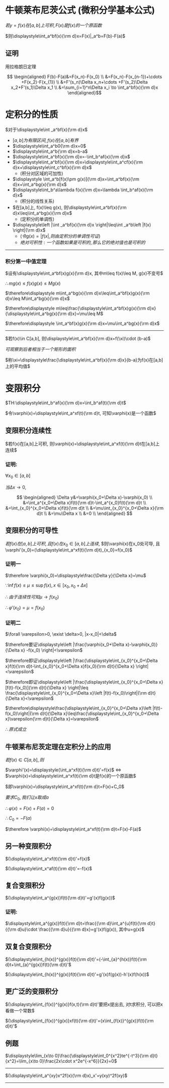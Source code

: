 # 牛顿莱布尼茨公式 (微积分学基本公式)

$若y=f(x)在[a,b]上可积, F(x)是f(x)的一个原函数$

$则\displaystyle\int_a^bf(x){\rm d}x=F(x)|_a^b=F(b)-F(a)$

## 证明

用拉格朗日定理

$$
\begin{aligned}
F(b)-F(a)&=F(x_n)-F(x_0) \\
&=F(x_n)-F(x_{n-1})+\cdots +F(x_2)-F(x_{1}) \\
&=F'(s_n)\Delta x_n+\cdots +F'(s_2)\Delta x_2+F'(s_1)\Delta x_1 \\
&=\sum_{i=1}^n\Delta x_i \to \int_a^bf(x){\rm d}x
\end{aligned}$$


# 定积分的性质

$对于\displaystyle\int _a^bf(x){\rm d}x$

* $[a,b]为有限区间, f(x)在[a,b]有界$
* $\displaystyle\int_a^b0{\rm d}x=0$
* $\displaystyle\int_a^b{\rm d}x=b-a$
* $\displaystyle\int_a^bf(x){\rm d}x=-\int_b^af(x){\rm d}x$
* $\displaystyle\int_a^bf(x){\rm d}x=\displaystyle\int_a^cf(x){\rm d}x+\displaystyle\int_c^bf(x){\rm d}x$
  * (积分对区域的可加性)
* $\displaystyle \int_a^b[f(x)\pm g(x)]{\rm d}x=\int_a^bf(x){\rm d}x+\int_a^bg(x){\rm d}x$
* $\displaystyle\int_b^a\lambda f(x){\rm d}x=\lambda \int_b^af(x){\rm d}x$
  * (积分的线性关系)
* $在[a,b]上, f(x)\leq g(x), 则\displaystyle\int_a^bf(x){\rm d}x\leq\int_a^bg(x){\rm d}x$
  * (定积分的单调性)
* $\displaystyle\left |\int _a^bf(x){\rm d}x \right|\leq\int _a^b\left |f(x) \right|{\rm d}x$
  * $(令g(x)=|f(x|, 则由定积分的单调性可证)$
  * $绝对可积性: 一个函数如果是可积的, 那么它的绝对值也是可积的$

---

### 积分第一中值定理

$设有\displaystyle\int_a^bf(x)g(x){\rm d}x, 其中m\leq f(x)\leq M, g(x)不变号$

$\therefore mg(x)\leq f(x)g(x)\leq Mg(x)$

$\therefore\displaystyle m\int_a^bg(x){\rm d}x\leq\int_a^bf(x)g(x){\rm d}x\leq M\int_a^bg(x){\rm d}x$

$\therefore\displaystyle m\leq\frac{\displaystyle\int_a^bf(x)g(x){\rm d}x}{\displaystyle\int_a^bg(x){\rm d}x}=\mu\leq M$

$\therefore\displaystyle \int_a^bf(x)g(x){\rm d}x=\mu\int_a^bg(x){\rm d}x$

---

$若f(x)\in C[a,b], 则\displaystyle\int_a^bf(x){\rm d}x=f(\xi)\cdot (b-a)$

$可观察到后者相当于一个矩形的面积$

$称\xi=\displaystyle\frac{\displaystyle\int_a^bf(x){\rm d}x}{b-a}为f(x)在[a,b]上的平均值$


# 变限积分

$TH:\displaystyle\int_b^af(x){\rm d}x=\int_b^af(t){\rm d}t$

$令\varphi(x)=\displaystyle\int_a^xf(t){\rm d}t, 可知\varphi(x)是一个函数$

## 变限积分连续性

$若f(x)在[a,b]上可积, 则\varphi(x)=\displaystyle\int_a^xf(t){\rm d}t在[a,b]上连续$

### 证明:

$\forall x_0\in [a,b]$

$当\Delta x\to 0,$

$$
\begin{aligned}
\Delta y&=\varphi(x_0+\Delta x)-\varphi(x_0) \\
&=\int_a^{x_0+\Delta x}f(t){\rm d}t-\int_a^{x_0}f(t){\rm d}t \\
&=\int_{x_0}^{x_0+\Delta x}f(t){\rm d}t \\
&=\mu\int_{x_0}^{x_0+\Delta x}{\rm d}t \\
&=\mu\Delta x \\
&=0 \\
\end{aligned}
$$

## 变限积分的可导性

$若f(x)在[a,b]上可积, 且f(x)在x_0\in [a,b]上连续,$
$则\varphi(x)在x_0处可导, 且\varphi'(x_0)=(\displaystyle\int_a^xf(t){\rm d}t)_{x_0}=f(x_0)$

### 证明一

$\therefore \varphi(x_0)=\displaystyle\frac{\Delta y}{\Delta x}=\mu$

$\because \inf f(x)\leq\mu\leq\sup f(x), x\in [x_0,x_0+\Delta x]$

$\therefore 由于连续性可知\mu \to f(x_0)$

$\therefore \varphi'(x_0)=\mu=f(x_0)$

### 证明二

$\forall \varepsilon>0, \exist \delta>0, |x-x_0|<\delta$

$\therefore要证\displaystyle\left |\frac{\varphi(x_0+\Delta x)-\varphi(x_0)}{\Delta x} -f(x_0) \right|<\varepsilon$

$\therefore即证\displaystyle\left |\frac{\displaystyle\int_{x_0}^{x_0+\Delta x}f(t){\rm d}t-\int_{x_0}^{x_0+\Delta x}f(x_0){\rm d}t}{\Delta x} \right|<\varepsilon$

$\therefore即证\displaystyle\left |\frac{\displaystyle\int_{x_0}^{x_0+\Delta x}[f(t)-f(x_0)]{\rm d}t}{\Delta x} \right|\leq \frac{\displaystyle\int_{x_0}^{x_0+\Delta x}\left |f(t)-f(x_0)\right|{\rm d}t}{\Delta x}<\varepsilon$

$\therefore\displaystyle\frac{\displaystyle\int_{x_0}^{x_0+\Delta x}\left |f(t)-f(x_0)\right|{\rm d}t}{\Delta x}\leq\frac{\displaystyle\int_{x_0}^{x_0+\Delta x}\varepsilon{\rm d}t}{\Delta x}=\varepsilon$

$\therefore 原式成立$


## 牛顿莱布尼茨定理在定积分上的应用

$若f(x)\in C[a,b], 则$

$\varphi'(x)=\displaystyle(\int_a^xf(t){\rm d}t)'=f(x)$
$\Leftrightarrow$
$\varphi(x)=\displaystyle\int_a^xf(t){\rm d}t是f(x)的一个原函数$

$即\varphi(x)=\displaystyle\int_a^xf(t){\rm d}t=F(x)+C_0$

$要求C_0, 我们让x取成a$

$\therefore \varphi(x)=F(x)+F(a)=0$

$\therefore C_0=-F(a)$

$\therefore \varphi(x)=\displaystyle\int_a^xf(t){\rm d}t=F(x)-F(a)$

## 另一种变限积分

$(\displaystyle\int_a^xf(t){\rm d}t)'=f(x)$

$(\displaystyle\int_x^af(t){\rm d}t)'=-f(x)$

## 复合变限积分

$(\displaystyle\int_a^{g(x)}f(t){\rm d}t)'=g'(x)f(g(x))$

### 证明:

$\displaystyle\int_a^{g(x)}f(t){\rm d}t=\frac{{\rm d}\int_a^{u}f(t){\rm d}t}{{\rm d}u}\cdot \frac{{\rm d}u}{{\rm d}x}=g'(x)f(g(x)), 其中u=g(x)$

## 双复合变限积分

$(\displaystyle\int_{h(x)}^{g(x)}f(t){\rm d}t)'=(-\int_{a}^{h(x)}f(t){\rm d}t+\int_{a}^{g(x)}f(t){\rm d}t)'$

$(\displaystyle\int_{h(x)}^{g(x)}f(t){\rm d}t)'=g'(x)f(g(x))-h'(x)f(h(x))$

## 更广泛的变限积分

$(\displaystyle\int_{f(x)}^{g(x)}f(x,t){\rm d}t)'要把x提出去, 对t求积分, 可以把x看做一个常数$

$(\displaystyle\int_{f(x)}^{g(x)}xf(t){\rm d}t)'=(x\int_{f(x)}^{g(x)}f(t){\rm d}t)'$

## 例题

$\displaystyle\lim_{x\to 0}\frac{\displaystyle\int_0^{x^2}te^{-t^3}{\rm d}t}{x^2}=\lim_{x\to 0}\frac{2x\cdot x^2e^{-x^6}}{2x}=0$

---

$(\displaystyle\int_a^{xy}x^2f(x){\rm d}x)_x'=y(xy)^2f(xy)$

---

